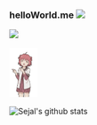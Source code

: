 ### helloWorld.me <img src="https://media.giphy.com/media/WUlplcMpOCEmTGBtBW/giphy.gif" width="30">
![](https://komarev.com/ghpvc/?username=sejalrastogi&color=47ccb3) 
<!--
**sejalrastogi/sejalrastogi** is a ✨ _special_ ✨ repository because its `README.md` (this file) appears on your GitHub profile.

Here are some ideas to get you started:

- 🔭 I’m currently working on ...
- 🌱 I’m currently learning ...
- 👯 I’m looking to collaborate on ...
- 🤔 I’m looking for help with ...
- 💬 Ask me about ...
- 📫 How to reach me: ...
- 😄 Pronouns: ...
- ⚡ Fun fact: ...
-->
<img src="hi.gif" width="50px">

![Sejal's github stats](https://github-readme-stats.vercel.app/api?username=sejalrastogi&show_icons=true&theme=prussian)
